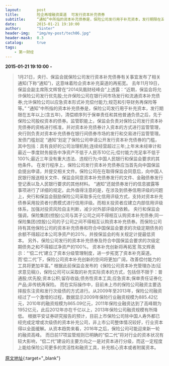 ```yaml
---
layout:       post
title:        险企再增融资渠道  可发行资本补充债券
subtitle:     “通知”中所指的资本补充债券是，保险公司发行用于补充资本，发行期限在五年以上(含五年)，清偿顺序列于保单责任和其他普通负债之后，先于保险公司股权资本的债券。
date:         2015-01-21 19:10:00
author:       "Sinter"
header-img:   "img/my-post/tech06.jpg"
header-mask:  0.3
catalog:      true
tags:
    - 第一财经
---
```


**2015-01-21 19:10:00**  **-**

> 1月21日，央行、保监会就保险公司发行资本补充债券有关事宜发布了相关通知(下称“通知”)，这意味着险企资本补充渠道的再拓宽。
去年11月19日，保监会副主席陈文辉曾在“2014凤凰财经峰会”上透露：“近期，保监会将允许保险公司发行优先股;允许保险公司在银行间市场发行和流通资本补充债券;允许保险公司以应急资本形式补充偿付能力;规范和引导财务再保险等等。”
“通知”中所指的资本补充债券是，保险公司发行用于补充资本，发行期限在五年以上(含五年)，清偿顺序列于保单责任和其他普通负债之后，先于保险公司股权资本的债券。监管职能上，保监会负责对保险公司发行资本补充债券的资格进行核准，并对资本补充债券计入资本的方式进行监管管理，央行则负责对资本补充债券在银行间债券市场的发行和交易进行监管管理。
发债门槛划定
“通知”划定了保险公司申请公开发行资本补充债券的门槛，其中包括：具有良好的公司治理机制;连续经营超过三年;上年末未经审计和最近一季度财务报告中净资产不低于人民币10亿元;偿付能力充足率不低于100%;最近三年没有重大违法、违规行为;中国人民银行和保监会要求的其他条件。
在发行程序上，保险公司发行资本补充债券应当首先向中国保监会提出申请，并提交相关文件。保险公司在在取得保监会同意后，向中国人民银行报送相关文件、保监会同意资本补充债券发行的文件、金融债券发行登记表以及人民银行要求的其他材料。
“通知”还就债券发行的信息披露等事项进行了详细的规定。此外值得注意的是，在涉及到债券信用评级的问题上，央行和保监会鼓励保险公司采取多元化信用评级方式，支持对资本补充债券采用投资者付费模式进行信用评级。而相关投资者应建立内部信用评级体系，加强对投资风险自主判断，减少对外部评级的依赖。
央行和保监会强调，保险集团(控股)公司与其子公司之间不得相互认购资本补充债券;同一保险集团(控股)公司的子公司之间不得相互认购资本补充债券。而保险公司持有其他保险公司的资本补充债券和符合中国保监会要求的次级定期债务的余额不得超过本公司净资产的20%，并按保监会的有关规定计提最低资本。
另外，保险公司发行的资本补充债券及符合中国保监会要求的次级定期债务之和不得超过净资产的100%。
资本补充创新将再拓宽
陈文辉表示：“‘偿二代’建立了资本分级管理制度，进一步拓宽了资本补充渠道。而‘偿二代’下，保险公司资本补充创新的空间将更加广阔，改善偿付能力的工具将更加丰富。”
根据此前保监会发布的《保险公司资本补充管理办法(征求意见稿)》，保险公司可以采取的补充实际资本的方式，包括但不限于：普通股;优先股;资本公积;留存收益;债务性资本工具;应急资本;保单责任证券化产品;非传统再保险。
而在实际操作中，目前未上市的保险公司融资主要选择股东注资和发行次级债的方式进行。从2009年至2013年，保险公司融资经过了一个激增的过程，数据显示2009年保险行业融资规模为885.42亿元，2010年的融资规模为865.09亿元，2011年保险业融资达到了高峰期为1952亿元，此后2012年亦在千亿以上，2013年保险公司融资规模有所降低。
根据平安证券研究报告的预计，目前上市保险公司除中国人寿外都已经完成定增或次级债的资本补充公司，非上市公司整体情况较好，行业资本得以全面缓解。从资本趋势来看，2016年之后，保险公司可能迎来新一轮的融资高峰。
而日前17项监管规则已明确的“偿二代”将对行业的资本状况有较大影响，“偿二代”建设的主要方向之一是对资本进行分级，而这一定程度上能给保险公司更多的灵活性和融资工具，补充核心资本或者附属资本。

[原文地址](http://www.yicai.com/news/4066247.html){:target="_blank"}


